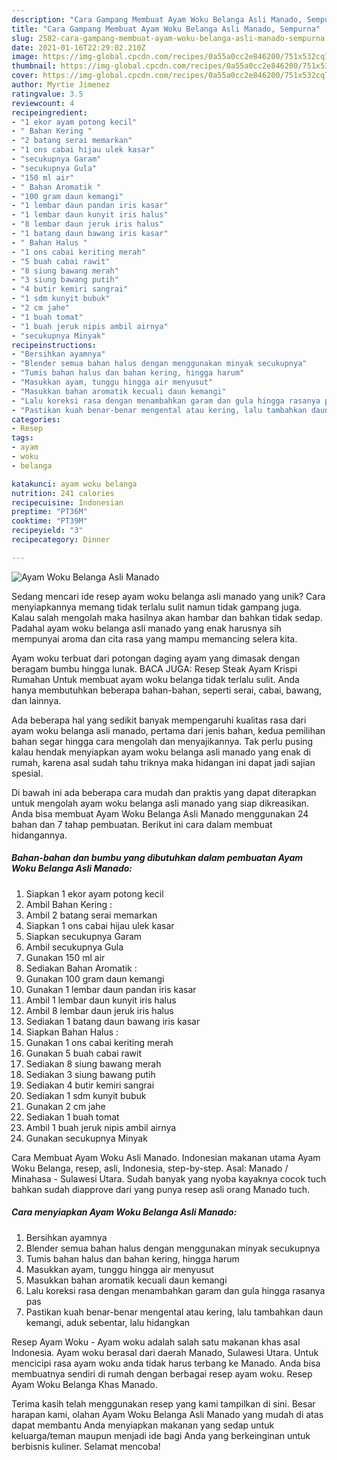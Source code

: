 ```yaml
---
description: "Cara Gampang Membuat Ayam Woku Belanga Asli Manado, Sempurna"
title: "Cara Gampang Membuat Ayam Woku Belanga Asli Manado, Sempurna"
slug: 2582-cara-gampang-membuat-ayam-woku-belanga-asli-manado-sempurna
date: 2021-01-16T22:29:02.210Z
image: https://img-global.cpcdn.com/recipes/0a55a0cc2e846200/751x532cq70/ayam-woku-belanga-asli-manado-foto-resep-utama.jpg
thumbnail: https://img-global.cpcdn.com/recipes/0a55a0cc2e846200/751x532cq70/ayam-woku-belanga-asli-manado-foto-resep-utama.jpg
cover: https://img-global.cpcdn.com/recipes/0a55a0cc2e846200/751x532cq70/ayam-woku-belanga-asli-manado-foto-resep-utama.jpg
author: Myrtie Jimenez
ratingvalue: 3.5
reviewcount: 4
recipeingredient:
- "1 ekor ayam potong kecil"
- " Bahan Kering "
- "2 batang serai memarkan"
- "1 ons cabai hijau ulek kasar"
- "secukupnya Garam"
- "secukupnya Gula"
- "150 ml air"
- " Bahan Aromatik "
- "100 gram daun kemangi"
- "1 lembar daun pandan iris kasar"
- "1 lembar daun kunyit iris halus"
- "8 lembar daun jeruk iris halus"
- "1 batang daun bawang iris kasar"
- " Bahan Halus "
- "1 ons cabai keriting merah"
- "5 buah cabai rawit"
- "8 siung bawang merah"
- "3 siung bawang putih"
- "4 butir kemiri sangrai"
- "1 sdm kunyit bubuk"
- "2 cm jahe"
- "1 buah tomat"
- "1 buah jeruk nipis ambil airnya"
- "secukupnya Minyak"
recipeinstructions:
- "Bersihkan ayamnya"
- "Blender semua bahan halus dengan menggunakan minyak secukupnya"
- "Tumis bahan halus dan bahan kering, hingga harum"
- "Masukkan ayam, tunggu hingga air menyusut"
- "Masukkan bahan aromatik kecuali daun kemangi"
- "Lalu koreksi rasa dengan menambahkan garam dan gula hingga rasanya pas"
- "Pastikan kuah benar-benar mengental atau kering, lalu tambahkan daun kemangi, aduk sebentar, lalu hidangkan"
categories:
- Resep
tags:
- ayam
- woku
- belanga

katakunci: ayam woku belanga 
nutrition: 241 calories
recipecuisine: Indonesian
preptime: "PT36M"
cooktime: "PT39M"
recipeyield: "3"
recipecategory: Dinner

---
```



![Ayam Woku Belanga Asli Manado](https://img-global.cpcdn.com/recipes/0a55a0cc2e846200/751x532cq70/ayam-woku-belanga-asli-manado-foto-resep-utama.jpg)

Sedang mencari ide resep ayam woku belanga asli manado yang unik? Cara menyiapkannya memang tidak terlalu sulit namun tidak gampang juga. Kalau salah mengolah maka hasilnya akan hambar dan bahkan tidak sedap. Padahal ayam woku belanga asli manado yang enak harusnya sih mempunyai aroma dan cita rasa yang mampu memancing selera kita.

Ayam woku terbuat dari potongan daging ayam yang dimasak dengan beragam bumbu hingga lunak. BACA JUGA: Resep Steak Ayam Krispi Rumahan Untuk membuat ayam woku belanga tidak terlalu sulit. Anda hanya membutuhkan beberapa bahan-bahan, seperti serai, cabai, bawang, dan lainnya.

Ada beberapa hal yang sedikit banyak mempengaruhi kualitas rasa dari ayam woku belanga asli manado, pertama dari jenis bahan, kedua pemilihan bahan segar hingga cara mengolah dan menyajikannya. Tak perlu pusing kalau hendak menyiapkan ayam woku belanga asli manado yang enak di rumah, karena asal sudah tahu triknya maka hidangan ini dapat jadi sajian spesial.


Di bawah ini ada beberapa cara mudah dan praktis yang dapat diterapkan untuk mengolah ayam woku belanga asli manado yang siap dikreasikan. Anda bisa membuat Ayam Woku Belanga Asli Manado menggunakan 24 bahan dan 7 tahap pembuatan. Berikut ini cara dalam membuat hidangannya.

<!--inarticleads1-->

##### Bahan-bahan dan bumbu yang dibutuhkan dalam pembuatan Ayam Woku Belanga Asli Manado:

1. Siapkan 1 ekor ayam potong kecil
1. Ambil  Bahan Kering :
1. Ambil 2 batang serai memarkan
1. Siapkan 1 ons cabai hijau ulek kasar
1. Siapkan secukupnya Garam
1. Ambil secukupnya Gula
1. Gunakan 150 ml air
1. Sediakan  Bahan Aromatik :
1. Gunakan 100 gram daun kemangi
1. Gunakan 1 lembar daun pandan iris kasar
1. Ambil 1 lembar daun kunyit iris halus
1. Ambil 8 lembar daun jeruk iris halus
1. Sediakan 1 batang daun bawang iris kasar
1. Siapkan  Bahan Halus :
1. Gunakan 1 ons cabai keriting merah
1. Gunakan 5 buah cabai rawit
1. Sediakan 8 siung bawang merah
1. Sediakan 3 siung bawang putih
1. Sediakan 4 butir kemiri sangrai
1. Sediakan 1 sdm kunyit bubuk
1. Gunakan 2 cm jahe
1. Sediakan 1 buah tomat
1. Ambil 1 buah jeruk nipis ambil airnya
1. Gunakan secukupnya Minyak


Cara Membuat Ayam Woku Asli Manado. Indonesian makanan utama Ayam Woku Belanga, resep, asli, Indonesia, step-by-step. Asal: Manado / Minahasa - Sulawesi Utara. Sudah banyak yang nyoba kayaknya cocok tuch bahkan sudah diapprove dari yang punya resep asli orang Manado tuch. 

<!--inarticleads2-->

##### Cara menyiapkan Ayam Woku Belanga Asli Manado:

1. Bersihkan ayamnya
1. Blender semua bahan halus dengan menggunakan minyak secukupnya
1. Tumis bahan halus dan bahan kering, hingga harum
1. Masukkan ayam, tunggu hingga air menyusut
1. Masukkan bahan aromatik kecuali daun kemangi
1. Lalu koreksi rasa dengan menambahkan garam dan gula hingga rasanya pas
1. Pastikan kuah benar-benar mengental atau kering, lalu tambahkan daun kemangi, aduk sebentar, lalu hidangkan


Resep Ayam Woku - Ayam woku adalah salah satu makanan khas asal Indonesia. Ayam woku berasal dari daerah Manado, Sulawesi Utara. Untuk mencicipi rasa ayam woku anda tidak harus terbang ke Manado. Anda bisa membuatnya sendiri di rumah dengan berbagai resep ayam woku. Resep Ayam Woku Belanga Khas Manado. 

Terima kasih telah menggunakan resep yang kami tampilkan di sini. Besar harapan kami, olahan Ayam Woku Belanga Asli Manado yang mudah di atas dapat membantu Anda menyiapkan makanan yang sedap untuk keluarga/teman maupun menjadi ide bagi Anda yang berkeinginan untuk berbisnis kuliner. Selamat mencoba!
